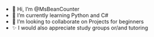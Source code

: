 - 👋 Hi, I’m @MsBeanCounter
- 🌱 I’m currently learning Python and C#
- 💞️ I’m looking to collaborate on Projects for beginners 
- ✨ I would also appreciate study groups or/and tutoring
